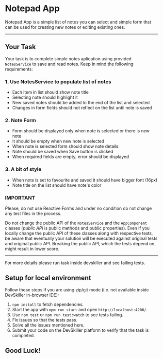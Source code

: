 # Notepad App

Notepad App is a simple list of notes you can select and simple form that can be used for creating new notes or editing existing ones.

---

## Your Task

Your task is to complete simple notes aplication using provided `NotesService` to save and read notes. Keep in mind the following requirements:

### 1. Use NotesService to populate list of notes

- Each item in list should show note title
- Selecting note should highlight it 
- New saved notes should be added to the end of the list and selected
- Changes in form fields should not reflect on the list until note is saved

### 2. Note Form

- Form should be displayed only when note is selected or there is new note
- It should be empty when new note is selected
- When note is selected form should show note details
- Note should be saved when Save button is clicked
- When required fields are empty, error should be displayed

### 3. A bit of style

- When note is set to favourite and saved it should have bigger font (16px)
- Note title on the list should have note's color 

### IMPORTANT

Please, do not use Reactive Forms and under no condition do not change any test files in the process. 

Do not change the public API of the `NotesService` and the `AppComponent` classes (*public API* is public methods and public properties). Even if you locally change the public API of these classes along with respective tests, be aware that eventually your solution will be executed against original tests and original public API. Breaking the public API, which the tests depend on, might result in lower score.

---

For more details please run task inside devskiller and see failing tests.

## Setup for local environment

Follow these steps if you are using zip/git mode (i.e. not available inside DevSkiller in-browser IDE):

1. `npm install` to fetch dependencies.
2. Start the app with `npm run start` and open `http://localhost:4200/`.
3. Use `npm test` or `npm run test:watch` to see tests failing.
4. Fix issues so that the tests pass.
5. Solve all the issues mentioned here.
6. Submit your code on the DevSkiller platform to verify that the task is completed.

## Good Luck!
